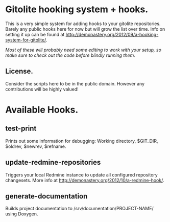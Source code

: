 Gitolite hooking system + hooks.
===

This is a very simple system for adding hooks to your gitolite repositories. Barely any public hooks here for now but will grow the list over time. Info on setting it up can be found at http://demonastery.org/2012/09/a-hooking-system-for-gitolite/.

*Most of these will probably need some editing to work with your setup, so make sure to check out the code before blindly running them.*

License.
---

Consider the scripts here to be in the public domain. However any contributions will be highly valued!

Available Hooks.
===

test-print
---

Prints out some information for debugging: Working directory, $GIT_DIR, $oldrev, $newrev, $refname.

update-redmine-repositories
---

Triggers your local Redmine instance to update all configured repository changesets. More info at http://demonastery.org/2012/10/a-redmine-hook/.

generate-documentation
---

Builds project documentation to /srv/documentation/PROJECT-NAME/ using Doxygen.
